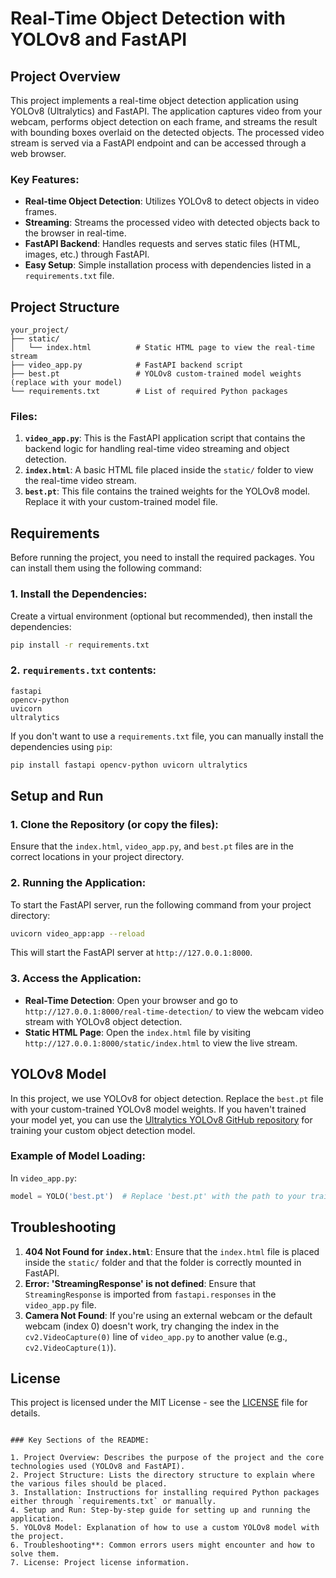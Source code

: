 # Real-Time Object Detection with YOLOv8 and FastAPI

## Project Overview
This project implements a real-time object detection application using YOLOv8 (Ultralytics) and FastAPI. The application captures video from your webcam, performs object detection on each frame, and streams the result with bounding boxes overlaid on the detected objects. The processed video stream is served via a FastAPI endpoint and can be accessed through a web browser.

### Key Features:
- **Real-time Object Detection**: Utilizes YOLOv8 to detect objects in video frames.
- **Streaming**: Streams the processed video with detected objects back to the browser in real-time.
- **FastAPI Backend**: Handles requests and serves static files (HTML, images, etc.) through FastAPI.
- **Easy Setup**: Simple installation process with dependencies listed in a `requirements.txt` file.

## Project Structure
```
your_project/
├── static/
│   └── index.html          # Static HTML page to view the real-time stream
├── video_app.py            # FastAPI backend script
├── best.pt                 # YOLOv8 custom-trained model weights (replace with your model)
└── requirements.txt        # List of required Python packages
```

### Files:
1. **`video_app.py`**: This is the FastAPI application script that contains the backend logic for handling real-time video streaming and object detection.
2. **`index.html`**: A basic HTML file placed inside the `static/` folder to view the real-time video stream.
3. **`best.pt`**: This file contains the trained weights for the YOLOv8 model. Replace it with your custom-trained model file.

## Requirements

Before running the project, you need to install the required packages. You can install them using the following command:

### 1. Install the Dependencies:
Create a virtual environment (optional but recommended), then install the dependencies:

```bash
pip install -r requirements.txt
```

### 2. `requirements.txt` contents:
```
fastapi
opencv-python
uvicorn
ultralytics
```

If you don't want to use a `requirements.txt` file, you can manually install the dependencies using `pip`:

```bash
pip install fastapi opencv-python uvicorn ultralytics
```

## Setup and Run

### 1. Clone the Repository (or copy the files):
Ensure that the `index.html`, `video_app.py`, and `best.pt` files are in the correct locations in your project directory.

### 2. Running the Application:

To start the FastAPI server, run the following command from your project directory:

```bash
uvicorn video_app:app --reload
```

This will start the FastAPI server at `http://127.0.0.1:8000`.

### 3. Access the Application:

- **Real-Time Detection**: Open your browser and go to `http://127.0.0.1:8000/real-time-detection/` to view the webcam video stream with YOLOv8 object detection.
- **Static HTML Page**: Open the `index.html` file by visiting `http://127.0.0.1:8000/static/index.html` to view the live stream.

## YOLOv8 Model

In this project, we use YOLOv8 for object detection. Replace the `best.pt` file with your custom-trained YOLOv8 model weights. If you haven't trained your model yet, you can use the [Ultralytics YOLOv8 GitHub repository](https://github.com/ultralytics/ultralytics) for training your custom object detection model.

### Example of Model Loading:

In `video_app.py`:
```python
model = YOLO('best.pt')  # Replace 'best.pt' with the path to your trained weights
```

## Troubleshooting

1. **404 Not Found for `index.html`**: Ensure that the `index.html` file is placed inside the `static/` folder and that the folder is correctly mounted in FastAPI.
2. **Error: 'StreamingResponse' is not defined**: Ensure that `StreamingResponse` is imported from `fastapi.responses` in the `video_app.py` file.
3. **Camera Not Found**: If you're using an external webcam or the default webcam (index 0) doesn't work, try changing the index in the `cv2.VideoCapture(0)` line of `video_app.py` to another value (e.g., `cv2.VideoCapture(1)`).

## License

This project is licensed under the MIT License - see the [LICENSE](LICENSE) file for details.

```

### Key Sections of the README:

1. Project Overview: Describes the purpose of the project and the core technologies used (YOLOv8 and FastAPI).
2. Project Structure: Lists the directory structure to explain where the various files should be placed.
3. Installation: Instructions for installing required Python packages either through `requirements.txt` or manually.
4. Setup and Run: Step-by-step guide for setting up and running the application.
5. YOLOv8 Model: Explanation of how to use a custom YOLOv8 model with the project.
6. Troubleshooting**: Common errors users might encounter and how to solve them.
7. License: Project license information.
